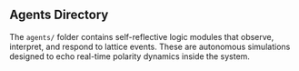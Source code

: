 ## Agents Directory

The `agents/` folder contains self-reflective logic modules that observe, interpret, and respond to lattice events. These are autonomous simulations designed to echo real-time polarity dynamics inside the system.
